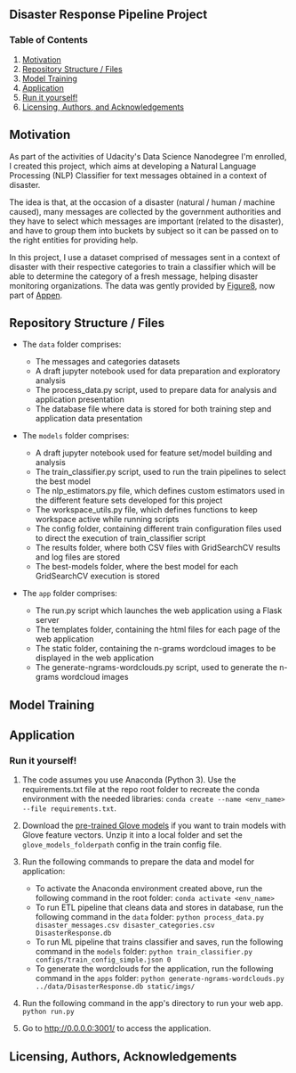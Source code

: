 ## Disaster Response Pipeline Project

### Table of Contents

1. [Motivation](#motivation)
2. [Repository Structure / Files](#files)
3. [Model Training](#model_training)
4. [Application](#application)
5. [Run it yourself!](#run_yourself)
6. [Licensing, Authors, and Acknowledgements](#licensing)

## Motivation<a name="motivation"></a>

As part of the activities of Udacity's Data Science Nanodegree I'm enrolled, I created this project, which aims at developing a Natural Language Processing (NLP) Classifier for text messages obtained in a context of disaster. 

The idea is that, at the occasion of a disaster (natural / human / machine caused), many messages are collected by the government authorities and they have to select which messages are important (related to the disaster), and have to group them into buckets by subject so it can be passed on to the right entities for providing help.

In this project, I use a dataset comprised of messages sent in a context of disaster with their respective categories to train a classifier which will be able to determine the category of a fresh message, helping disaster monitoring organizations. The data was gently provided by [Figure8](https://www.linkedin.com/company/figure8app/), now part of [Appen](https://appen.com/).

## Repository Structure / Files <a name="files"></a>

- The `data` folder comprises:
  * The messages and categories datasets
  * A draft jupyter notebook used for data preparation and exploratory analysis
  * The process_data.py script, used to prepare data for analysis and application presentation
  * The database file where data is stored for both training step and application data presentation
  
- The `models` folder comprises:
  * A draft jupyter notebook used for feature set/model building and analysis
  * The train_classifier.py script, used to run the train pipelines to select the best model
  * The nlp_estimators.py file, which defines custom estimators used in the different feature sets developed for this project
  * The workspace_utils.py file, which defines functions to keep workspace active while running scripts
  * The config folder, containing different train configuration files used to direct the execution of train_classifier script
  * The results folder, where both CSV files with GridSearchCV results and log files are stored
  * The best-models folder, where the best model for each GridSearchCV execution is stored
  
- The `app` folder comprises:
  * The run.py script which launches the web application using a Flask server
  * The templates folder, containing the html files for each page of the web application
  * The static folder, containing the n-grams wordcloud images to be displayed in the web application
  * The generate-ngrams-wordclouds.py script, used to generate the n-grams wordcloud images

## Model Training<a name="model_training"></a>

## Application<a name="application"></a>

### Run it yourself!<a name="run_yourself"></a>

1. The code assumes you use Anaconda (Python 3). Use the requirements.txt file at the repo root folder to recreate the conda environment with the needed libraries: `conda create --name <env_name> --file requirements.txt`.

2. Download the [pre-trained Glove models](https://drive.google.com/file/d/1XGzkIEgx6Y2IjzVYGDvn_shd77d_ZKki/view?usp=sharing) if you want to train models with Glove feature vectors. Unzip it into a local folder and set the `glove_models_folderpath` config in the train config file.

3. Run the following commands to prepare the data and model for application:

    - To activate the Anaconda environment created above, run the following command in the root folder:
        `conda activate <env_name>`
    - To run ETL pipeline that cleans data and stores in database, run the following command in the `data` folder:
        `python process_data.py disaster_messages.csv disaster_categories.csv DisasterResponse.db`
    - To run ML pipeline that trains classifier and saves, run the following command in the `models` folder:
        `python train_classifier.py configs/train_config_simple.json 0`
    - To generate the wordclouds for the application, run the following command in the `apps` folder:
        `python generate-ngrams-wordclouds.py ../data/DisasterResponse.db static/imgs/`

4. Run the following command in the app's directory to run your web app.
    `python run.py`

5. Go to http://0.0.0.0:3001/ to access the application.


## Licensing, Authors, Acknowledgements<a name="licensing"></a>

